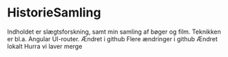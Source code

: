 # HistorieSamling
Indholdet er slægtsforskning, samt min samling af bøger og film. Teknikken er bl.a. Angular UI-router.
Ændret i github
Flere ændringer i github
Ændret lokalt
Hurra vi laver merge
